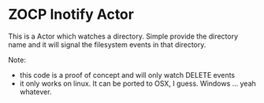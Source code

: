 ZOCP Inotify Actor
==================

This is a Actor which watches a directory. Simple provide the directory name and it will signal the filesystem events in that
directory.

Note:

* this code is a proof of concept and will only watch DELETE events
* it only works on linux. It can be ported to OSX, I guess. Windows ... yeah whatever.
